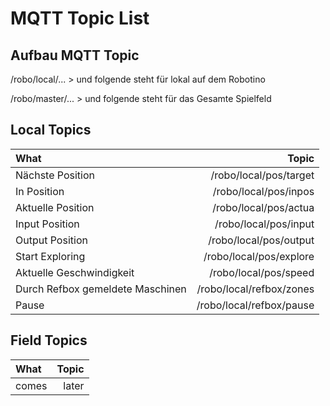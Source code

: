 MQTT Topic List
===================


Aufbau MQTT Topic
-------------

/robo/local/...		>	und folgende steht für lokal auf dem Robotino

/robo/master/... 		>	und folgende steht für das Gesamte Spielfeld


Local Topics
-------------

| What   | Topic | 
| :------- | ----: |
| Nächste Position |/robo/local/pos/target | 
| In Position|/robo/local/pos/inpos|
| Aktuelle Position | /robo/local/pos/actua   | 
| Input Position | /robo/local/pos/input    |  
| Output Position | /robo/local/pos/output    | 
| Start Exploring | /robo/local/pos/explore    | 
| Aktuelle Geschwindigkeit | /robo/local/pos/speed    | 
| Durch Refbox gemeldete Maschinen  | /robo/local/refbox/zones    | 
| Pause| /robo/local/refbox/pause    | 



Field Topics
-------------

| What   | Topic | 
| :------- | ----: |
| comes | later |